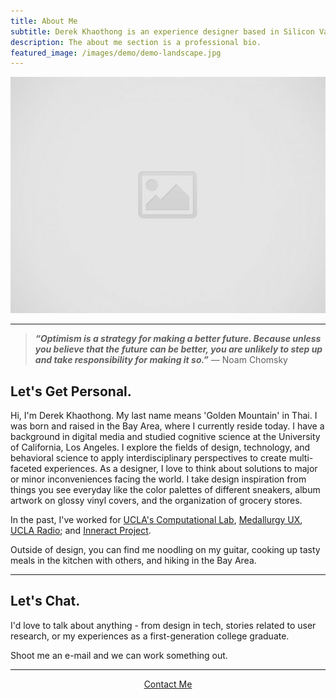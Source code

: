 ```yaml
---
title: About Me
subtitle: Derek Khaothong is an experience designer based in Silicon Valley.
description: The about me section is a professional bio.
featured_image: /images/demo/demo-landscape.jpg
---
```


![](/images/placeholder.jpg)

---

> **_“Optimism is a strategy for making a better future. Because unless you believe that the future can be better, you are unlikely to step up and take responsibility for making it so.”_**        — Noam Chomsky

## Let's Get Personal.

Hi, I'm Derek Khaothong. My last name means 'Golden Mountain' in Thai.
I was born and raised in the Bay Area, where I currently reside today. I have a background in digital media and studied cognitive science at the University of California, Los Angeles.
I explore the fields of design, technology, and behavioral science to apply interdisciplinary perspectives to create multi-faceted experiences. As a designer, I love to think about solutions to major or minor inconveniences facing the world. I take design inspiration from things you see everyday like the color palettes of different sneakers, album artwork on glossy vinyl covers, and the organization of grocery stores.


In the past, I've worked for [UCLA's Computational Lab](http://cvl.psych.ucla.edu), [Medallurgy UX](http://medallurgy.com), [UCLA Radio](https://uclaradio.com); and [Inneract Project](https://inneractproject.org). 


Outside of design, you can find me noodling on my guitar, cooking up tasty meals in the kitchen with others, and hiking in the Bay Area.


---

## Let's Chat.

I'd love to talk about anything - from design in tech, stories related to user research, or my experiences as a first-generation college graduate. 


Shoot me an e-mail and we can work something out.  

 
 ***
<div style="text-align:center;">
    <a href="mailto:dkhaothong@ucla.edu" class="button button--large">Contact Me</a>
</div>
